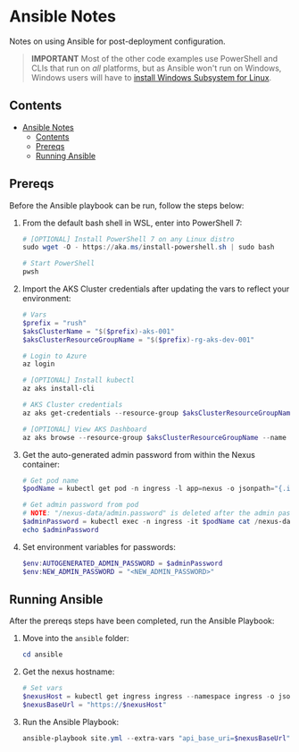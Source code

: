 # Ansible Notes

Notes on using Ansible for post-deployment configuration.

> **IMPORTANT**
> Most of the other code examples use PowerShell and CLIs that run on *all* platforms, but as Ansible won't run on
> Windows, Windows users will have to
> [install Windows Subsystem for Linux](https://docs.microsoft.com/en-us/windows/wsl/install-win10).

## Contents

- [Ansible Notes](#ansible-notes)
  - [Contents](#contents)
  - [Prereqs](#prereqs)
  - [Running Ansible](#running-ansible)

## Prereqs

Before the Ansible playbook can be run, follow the steps below:

1. From the default bash shell in WSL, enter into PowerShell 7:

    ```powershell
    # [OPTIONAL] Install PowerShell 7 on any Linux distro
    sudo wget -O - https://aka.ms/install-powershell.sh | sudo bash

    # Start PowerShell
    pwsh
    ```

1. Import the AKS Cluster credentials after updating the vars to reflect your environment:

    ```powershell
    # Vars
    $prefix = "rush"
    $aksClusterName = "$($prefix)-aks-001"
    $aksClusterResourceGroupName = "$($prefix)-rg-aks-dev-001"

    # Login to Azure
    az login

    # [OPTIONAL] Install kubectl
    az aks install-cli

    # AKS Cluster credentials
    az aks get-credentials --resource-group $aksClusterResourceGroupName --name $aksClusterName --overwrite-existing --admin

    # [OPTIONAL] View AKS Dashboard
    az aks browse --resource-group $aksClusterResourceGroupName --name $aksClusterName
    ```

1. Get the auto-generated admin password from within the Nexus container:

    ```powershell
    # Get pod name
    $podName = kubectl get pod -n ingress -l app=nexus -o jsonpath="{.items[0].metadata.name}"

    # Get admin password from pod
    # NOTE: "/nexus-data/admin.password" is deleted after the admin password is changed
    $adminPassword = kubectl exec -n ingress -it $podName cat /nexus-data/admin.password
    echo $adminPassword
    ```

1. Set environment variables for passwords:

    ```powershell
    $env:AUTOGENERATED_ADMIN_PASSWORD = $adminPassword
    $env:NEW_ADMIN_PASSWORD = "<NEW_ADMIN_PASSWORD>"
    ```

## Running Ansible

After the prereqs steps have been completed, run the Ansible Playbook:

1. Move into the `ansible` folder:

    ```powershell
    cd ansible
    ```

1. Get the nexus hostname:

    ```powershell
    # Set vars
    $nexusHost = kubectl get ingress ingress --namespace ingress -o jsonpath="{.spec.rules[0].host}"
    $nexusBaseUrl = "https://$nexusHost"
    ```

1. Run the Ansible Playbook:

    ```powershell
    ansible-playbook site.yml --extra-vars "api_base_uri=$nexusBaseUrl"
    ```
